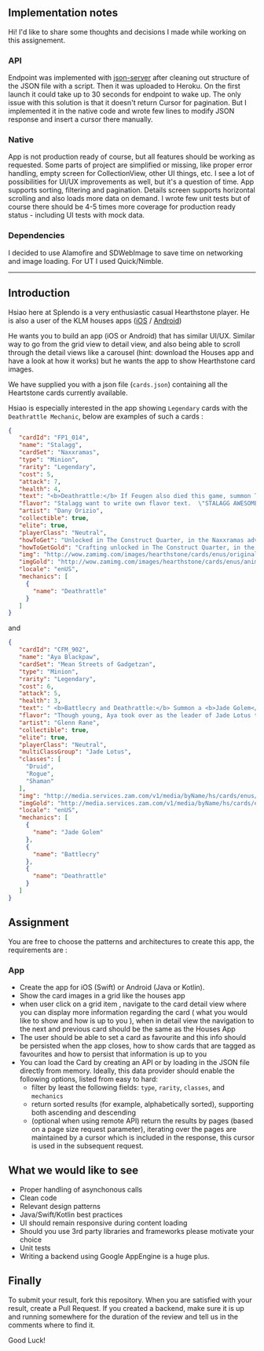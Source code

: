 ## Implementation notes

Hi! I'd like to share some thoughts and decisions I made while working on this assignement.

### API
Endpoint was implemented with [json-server](https://github.com/typicode/json-server) after cleaning out structure of the JSON file with a script. Then it was uploaded to Heroku. On the first launch it could take up to 30 seconds for endpoint to wake up. 
The only issue with this solution is that it doesn't return Cursor for pagination. But I implemented it in the native code and wrote few lines to modify JSON response and insert a cursor there manually. 


### Native
App is not production ready of course, but all features should be working as requested. Some parts of project are simplified or missing, like proper error handling, empty screen for CollectionView, other UI things, etc. I see a lot of possibilities for UI/UX improvements as well, but it's a question of time. 
App supports sorting, filtering and pagination. Details screen supports horizontal scrolling and also loads more data on demand. 
I wrote few unit tests but of course there should be 4-5 times more coverage for production ready status - including UI tests with mock data. 


### Dependencies
I decided to use Alamofire and SDWebImage to save time on networking and image loading.
For UT I used Quick/Nimble. 

***


## Introduction

Hsiao here at Splendo is a very enthusiastic casual Hearthstone player. He is also a user of the KLM houses apps ([iOS](https://itunes.apple.com/nl/app/klm-houses/id371664245?l=en&mt=8) / [Android](https://play.google.com/store/apps/details?id=com.klm.mobile.houses&hl=en))

He wants you to build an app (iOS or Android) that has similar UI/UX. Similar way to go from the grid view to detail view, and also being able to scroll through the detail views like a carousel (hint: download the Houses app and have a look at how it works) but he wants the app to show Hearthstone card images.

We have supplied you with a json file (`cards.json`) containing all the Heartstone cards currently available.

Hsiao is especially interested in the app showing `Legendary` cards with the `Deathrattle Mechanic`, below are examples of such a cards :

```json
{
   "cardId": "FP1_014",
   "name": "Stalagg",
   "cardSet": "Naxxramas",
   "type": "Minion",
   "rarity": "Legendary",
   "cost": 5,
   "attack": 7,
   "health": 4,
   "text": "<b>Deathrattle:</b> If Feugen also died this game, summon Thaddius.",
   "flavor": "Stalagg want to write own flavor text.  \"STALAGG AWESOME!\"",
   "artist": "Dany Orizio",
   "collectible": true,
   "elite": true,
   "playerClass": "Neutral",
   "howToGet": "Unlocked in The Construct Quarter, in the Naxxramas adventure.",
   "howToGetGold": "Crafting unlocked in The Construct Quarter, in the Naxxramas adventure.",
   "img": "http://wow.zamimg.com/images/hearthstone/cards/enus/original/FP1_014.png",
   "imgGold": "http://wow.zamimg.com/images/hearthstone/cards/enus/animated/FP1_014_premium.gif",
   "locale": "enUS",
   "mechanics": [
     {
       "name": "Deathrattle"
     }
   ]
}
```

and

```json
{
   "cardId": "CFM_902",
   "name": "Aya Blackpaw",
   "cardSet": "Mean Streets of Gadgetzan",
   "type": "Minion",
   "rarity": "Legendary",
   "cost": 6,
   "attack": 5,
   "health": 3,
   "text": " <b>Battlecry and Deathrattle:</b> Summon a <b>Jade Golem</b>.",
   "flavor": "Though young, Aya took over as the leader of Jade Lotus through her charisma and strategic acumen when her predecessor was accidentally crushed by a jade golem.",
   "artist": "Glenn Rane",
   "collectible": true,
   "elite": true,
   "playerClass": "Neutral",
   "multiClassGroup": "Jade Lotus",
   "classes": [
     "Druid",
     "Rogue",
     "Shaman"
   ],
   "img": "http://media.services.zam.com/v1/media/byName/hs/cards/enus/CFM_902.png",
   "imgGold": "http://media.services.zam.com/v1/media/byName/hs/cards/enus/animated/CFM_902_premium.gif",
   "locale": "enUS",
   "mechanics": [
     {
       "name": "Jade Golem"
     },
     {
       "name": "Battlecry"
     },
     {
       "name": "Deathrattle"
     }
   ]
}
```

## Assignment

You are free to choose the patterns and architectures to create this app, the requirements are :

### App

* Create the app for iOS (Swift) or Android (Java or Kotlin).
* Show the card images in a grid like the houses app
* when user click on a grid item , navigate to the card detail view where you can display more information regarding the card ( what you would like to show and how is up to you ), when in detail view the navigation to the next and previous card should be the same as the Houses App
* The user should be able to set a card as favourite and this info should be persisted when the app closes, how to show cards that are tagged as favourites and how to persist that information is up to you
* You can load the Card by creating an API or by loading in the JSON file directly from memory. Ideally, this data provider should enable the following options, listed from easy to hard:
  * filter by least the following fields: `type`, `rarity`, `classes`, and `mechanics`
  * return sorted results (for example, alphabetically sorted), supporting both ascending and descending
  * (optional when using remote API) return the results by pages (based on a page size request parameter), iterating over the pages are maintained by a cursor which is included in the response, this cursor is used in the subsequent request.


## What we would like to see

* Proper handling of asynchonous calls
* Clean code
* Relevant design patterns
* Java/Swift/Kotlin best practices
* UI should remain responsive during content loading
* Should you use 3rd party libraries and frameworks please motivate your choice
* Unit tests
* Writing a backend using Google AppEngine is a huge plus.

## Finally

To submit your result, fork this repository. When you are satisfied with your result, create a Pull Request. If you created a backend, make sure it is up and running somewhere for the duration of the review and tell us in the comments where to find it.

Good Luck!

